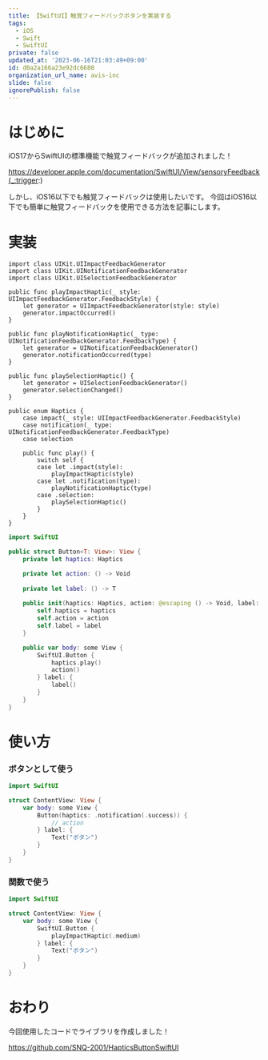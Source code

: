 ```yaml
---
title: 【SwiftUI】触覚フィードバックボタンを実装する
tags:
  - iOS
  - Swift
  - SwiftUI
private: false
updated_at: '2023-06-16T21:03:49+09:00'
id: d0a2a166a23e92dc6680
organization_url_name: avis-inc
slide: false
ignorePublish: false
---
```

# はじめに
iOS17からSwiftUIの標準機能で触覚フィードバックが追加されました！

https://developer.apple.com/documentation/SwiftUI/View/sensoryFeedback(_:trigger:)

しかし、iOS16以下でも触覚フィードバックは使用したいです。
今回はiOS16以下でも簡単に触覚フィードバックを使用できる方法を記事にします。

# 実装
```swift:Haptics
import class UIKit.UIImpactFeedbackGenerator
import class UIKit.UINotificationFeedbackGenerator
import class UIKit.UISelectionFeedbackGenerator

public func playImpactHaptic(_ style: UIImpactFeedbackGenerator.FeedbackStyle) {
    let generator = UIImpactFeedbackGenerator(style: style)
    generator.impactOccurred()
}

public func playNotificationHaptic(_ type: UINotificationFeedbackGenerator.FeedbackType) {
    let generator = UINotificationFeedbackGenerator()
    generator.notificationOccurred(type)
}

public func playSelectionHaptic() {
    let generator = UISelectionFeedbackGenerator()
    generator.selectionChanged()
}

public enum Haptics {
    case impact(_ style: UIImpactFeedbackGenerator.FeedbackStyle)
    case notification(_ type: UINotificationFeedbackGenerator.FeedbackType)
    case selection
    
    public func play() {
        switch self {
        case let .impact(style):
            playImpactHaptic(style)
        case let .notification(type):
            playNotificationHaptic(type)
        case .selection:
            playSelectionHaptic()
        }
    }
}
```

```swift
import SwiftUI

public struct Button<T: View>: View {
    private let haptics: Haptics

    private let action: () -> Void
    
    private let label: () -> T
    
    public init(haptics: Haptics, action: @escaping () -> Void, label: @escaping () -> T) {
        self.haptics = haptics
        self.action = action
        self.label = label
    }

    public var body: some View {
        SwiftUI.Button {
            haptics.play()
            action()
        } label: {
            label()
        }
    }
}
```

# 使い方
### ボタンとして使う
```swift
import SwiftUI

struct ContentView: View {
    var body: some View {
        Button(haptics: .notification(.success)) {
            // action
        } label: {
            Text("ボタン")
        }
    }
}
```

### 関数で使う
```swift
import SwiftUI

struct ContentView: View {
    var body: some View {
        SwiftUI.Button {
            playImpactHaptic(.medium)
        } label: {
            Text("ボタン")
        }
    }
}
```

# おわり
今回使用したコードでライブラリを作成しました！

https://github.com/SNQ-2001/HapticsButtonSwiftUI
